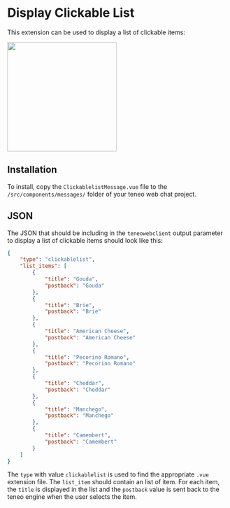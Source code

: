 # Display Clickable List
This extension can be used to display a list of clickable items:

<img src="https://github.com/artificialsolutions/teneo-web-chat-extensions/blob/master/clickablelist/clickablelist_screenshot.png" width="250px">


## Installation
To install, copy the `ClickablelistMessage.vue` file to the ` /src/components/messages/` folder of your teneo web chat project.

## JSON
The JSON that should be including in the `teneowebclient` output parameter to display a list of clickable items should look like this:
``` json
{
    "type": "clickablelist",
    "list_items": [
        {
            "title": "Gouda",
            "postback": "Gouda"
        },
        {
            "title": "Brie",
            "postback": "Brie"
        },
        {
            "title": "American Cheese",
            "postback": "American Cheese"
        },
        {
            "title": "Pecorino Romano",
            "postback": "Pecorino Romano"
        },
        {
            "title": "Cheddar",
            "postback": "Cheddar"
        },
        {
            "title": "Manchego",
            "postback": "Manchego"
        },
        {
            "title": "Camembert",
            "postback": "Camembert"
        }
    ]
}
```

The `type` with value `clickablelist` is used to find the appropriate `.vue` extension file. The `list_item` should contain an list of item. For each item, the `title` is displayed in the list and the `postback` value is sent back to the teneo engine when the user selects the item.
